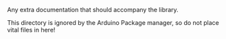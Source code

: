 Any extra documentation that should accompany the library.

This directory is ignored by the Arduino Package manager, so do not place vital files in here! 